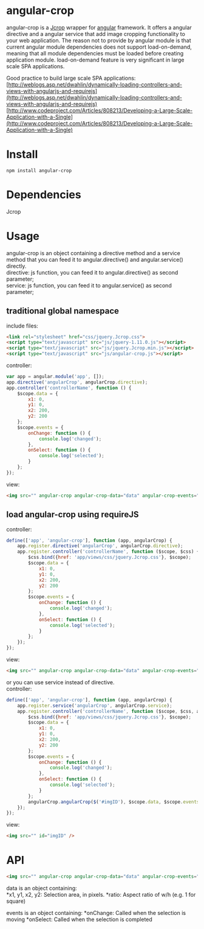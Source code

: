 # angular-crop
angular-crop is a [Jcrop](http://deepliquid.com/content/Jcrop.html) wrapper for [angular](https://angularjs.org/) framework. It offers a angular directive and a angular service that add image cropping functionality to your web application. The reason not to provide by angular module is that current angular module dependencies does not support load-on-demand, meaning that all module dependencies must be loaded before creating application module. load-on-demand feature is very significant in large scale SPA applications.

Good practice to build large scale SPA applications: <br>
[http://weblogs.asp.net/dwahlin/dynamically-loading-controllers-and-views-with-angularjs-and-requirejs](http://weblogs.asp.net/dwahlin/dynamically-loading-controllers-and-views-with-angularjs-and-requirejs)
[http://www.codeproject.com/Articles/808213/Developing-a-Large-Scale-Application-with-a-Single](http://www.codeproject.com/Articles/808213/Developing-a-Large-Scale-Application-with-a-Single) <br>


# Install
```console
npm install angular-crop 
```

# Dependencies
Jcrop

# Usage
angular-crop is an object containing a directive method and a service method that you can feed it to angular.directive() and 
angular.service() directly. <br>
directive: js function, you can feed it to angular.directive() as second parameter;<br>
service: js function, you can feed it to angular.service() as second parameter; <br>
## traditional global namespace 
include files:
```html
<link rel="stylesheet" href="css/jquery.Jcrop.css">
<script type="text/javascript" src="js/jquery-1.11.0.js"></script>
<script type="text/javascript" src="js/jquery.Jcrop.min.js"></script>
<script type="text/javascript" src="js/angular-crop.js"></script>
```
controller: 
```js
var app = angular.module('app', []);
app.directive('angularCrop', angularCrop.directive);
app.controller('controllerName', function () {
	$scope.data = {
		x1: 0,
		y1: 0,
		x2: 200,
		y2: 200
	};
	$scope.events = {
		onChange: function () {
			console.log('changed');
		},
		onSelect: function () {
			console.log('selected');
		}
	};
});
```
view:
```html
<img src="" angular-crop angular-crop-data="data" angular-crop-events="events" />
```

## load angular-crop using requireJS
controller:
```js
define(['app', 'angular-crop'], function (app, angularCrop) {
	app.register.directive('angularCrop', angularCrop.directive);
	app.register.controller('controllerName', function ($scope, $css) {
		$css.bind({href: 'app/views/css/jquery.Jcrop.css'}, $scope);
		$scope.data = {
			x1: 0, 
			y1: 0,
			x2: 200,
			y2: 200
		};
		$scope.events = {
			onChange: function () {
				console.log('changed');
			},
			onSelect: function () {
				console.log('selected');
			}
		};
	});
});
```
view:
```html
<img src="" angular-crop angular-crop-data="data" angular-crop-events="events" />
```

or you can use service instead of directive. <br>
controller:
```js
define(['app', 'angular-crop'], function (app, angularCrop) {
	app.register.service('angularCrop', angularCrop.service);
	app.register.controller('controllerName', function ($scope, $css, angularCrop) {
		$css.bind({href: 'app/views/css/jquery.Jcrop.css'}, $scope);
		$scope.data = {
			x1: 0, 
			y1: 0,
			x2: 200,
			y2: 200
		};
		$scope.events = {
			onChange: function () {
				console.log('changed');
			},
			onSelect: function () {
				console.log('selected');
			}
		};
		angularCrop.angularCrop($('#imgID'), $scope.data, $scope.events);
	});
});
```
view:
```html
<img src="" id="imgID" />
```

# API
```html
<img src="" angular-crop angular-crop-data="data" angular-crop-events="events">
```
data is an object containing: <br>
*x1, y1, x2, y2: Selection area, in pixels.
*ratio: Aspect ratio of w/h (e.g. 1 for square)

events is an object containing:
*onChange: Called when the selection is moving
*onSelect: Called when the selection is completed




